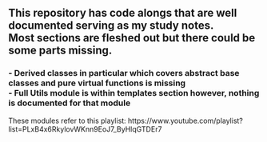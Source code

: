 <h2>This repository has code alongs that are well documented serving as my study notes.<br>
Most sections are fleshed out but there could be some parts missing.<br></h2>
  <h3>- Derived classes in particular which covers abstract base classes and pure virtual functions is missing<br>
  - Full Utils module is within templates section however, nothing is documented for that module</h3>

  <p>These modules refer to this playlist: https://www.youtube.com/playlist?list=PLxB4x6RkylovWKnn9EoJ7_ByHlqGTDEr7</p>
